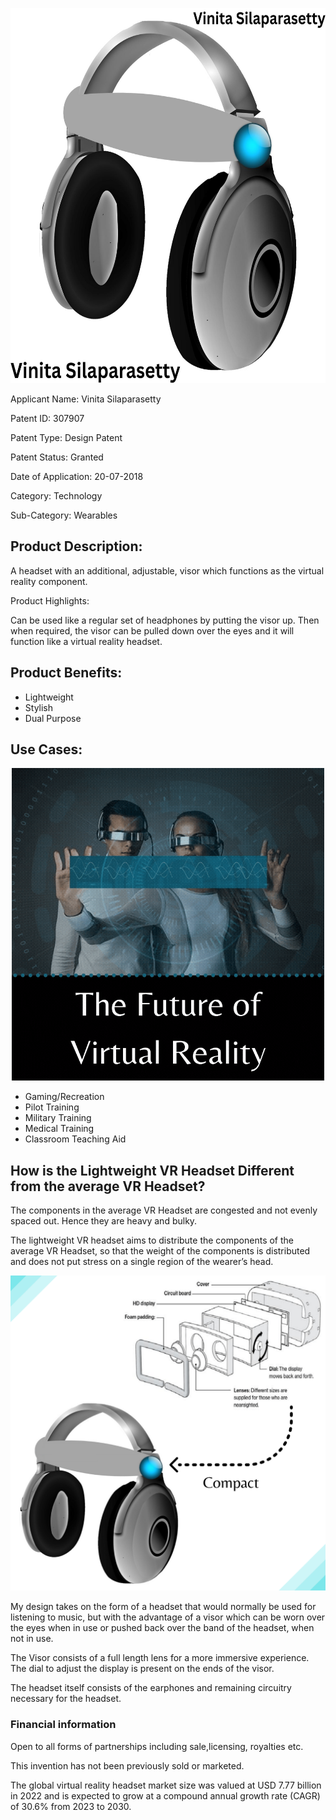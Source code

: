 <p align="center">
<img src="https://github.com/VinitaSilaparasetty/vr/blob/master/VR%20Headset.jpg?raw=true" width="600" height="600" />
</p>

Applicant Name: Vinita Silaparasetty

Patent ID: 307907

Patent Type: Design Patent

Patent Status: Granted

Date of Application: 20-07-2018

Category: Technology

Sub-Category: Wearables

## Product Description:

A headset with an additional, adjustable, visor which functions as the virtual reality component.

Product Highlights:

Can be used like a regular set of headphones by putting the visor up. Then when required, the visor can be pulled down over the eyes and it will function like a virtual reality headset.

## Product Benefits:

* Lightweight
* Stylish
* Dual Purpose

## Use Cases:

<p align="center">
<img src="https://raw.githubusercontent.com/VinitaSilaparasetty/vr/master/future%20of%20vr.gif" width="500" height="500" />
</p>

* Gaming/Recreation
* Pilot Training
* Military Training
* Medical Training
* Classroom Teaching Aid

## How is the Lightweight VR Headset Different from the average VR Headset?

The components in the average VR Headset are congested and not evenly spaced out. Hence they are heavy and bulky.

The lightweight VR headset aims to distribute the components of the average VR Headset, so that the weight of the components is distributed and does not put stress on a single region of the wearer’s head.

![Alt text](https://raw.githubusercontent.com/VinitaSilaparasetty/vr/master/compact.png)

My design takes on the form of a headset that would normally be used for listening to music, but with the advantage of a visor which can be worn over the eyes when in use or pushed back over the band of the headset, when not in use.

The Visor consists of a full length lens for a more immersive experience. The dial to adjust the display is present on the ends of the visor.

The headset itself consists of the earphones and remaining circuitry necessary for the headset.

### Financial information

Open to all forms of partnerships including sale,licensing, royalties etc.

This invention has not been previously sold or marketed.

The global virtual reality headset market size was valued at USD 7.77 billion in 2022 and is expected to grow at a compound annual growth rate (CAGR) of 30.6% from 2023 to 2030.

